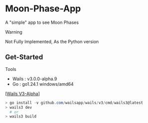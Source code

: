 # Moon-Phase-App

A "simple" app to see Moon Phases

> [!WARNING]
> Not Fully Implemented, As the Python version

## Get-Started

Tools

- Wails : v3.0.0-alpha.9
- Go : go1.24.1 windows/amd64

[[Wails V3-Alpha](https://v3alpha.wails.io/getting-started/installation/)]

```Powershell
> go install -v github.com/wailsapp/wails/v3/cmd/wails3@latest
> wails3 dev
  # or
> wails3 build
```
